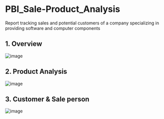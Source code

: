 # PBI_Sale-Product_Analysis
Report tracking sales and potential customers of a company specializing in providing software and computer components
## 1. Overview
![image](https://github.com/linh280999/PBI_Sale-Product_Analysis/assets/144362005/2d8d2d06-90d5-4937-a6db-4ee66662c671)
## 2. Product Analysis
![image](https://github.com/linh280999/PBI_Sale-Product_Analysis/assets/144362005/e2607df4-823f-4900-a826-8ef82d400a8c)
## 3. Customer & Sale person
![image](https://github.com/linh280999/PBI_Sale-Product_Analysis/assets/144362005/f078d3f3-06c2-4db0-a961-efb53d03c036)

